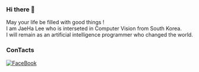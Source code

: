 ### Hi there 👋
May your life be filled with good things !   
I am JaeHa Lee who is interseted in Computer Vision from South Korea.   
I will remain as an artificial intelligence programmer who changed the world.   
   
   
### ConTacts
[![FaceBook](https://img.shields.io/badge/facebook-1877f2?style=flat-square&logo=facebook&logoColor=White&link=https://www.facebook.com/JaeHa0412)](https://www.facebook.com/JaeHa0412)
